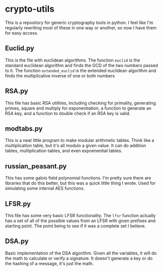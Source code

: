 # crypto-utils
This is a repository for generic cryptography tools in python.
I feel like I'm regularly rewriting most of these in one way or another, so now I have them for easy access.

## Euclid.py
This is the file with euclidean algorithms.
The function `euclid` is the standard euclidean algorithm and finds the GCD of the two numbers passed to it.
The function `extended_euclid` is the extended euclidean algorithm and finds the multiplicative inverse of one or both numbers

## RSA.py
This file has basic RSA utilities, including checking for primality, generating primes, square and multiply for exponentiation,
a function to generate an RSA key, and a function to double check if an RSA key is valid. 

## modtabs.py
This is a neat little program to make modular arithmetic tables.
Think like a multiplication table, but it's all modulo a given value.
It can do addition tables, multiplication tables, and even expoenential tables.

## russian_peasant.py
This has some galois field polynomial functions.
I'm pretty sure there are libraries that do this better, but this was a quick little thing I wrote.
Used for simulating some internal AES functions.  

## LFSR.py
This file has some very basic LFSR functionality.
The `lfsr` function actually has a set of all of the possible values from an LFSR with given prefixes and starting point.
The point being to see if it was a complete set I believe.

## DSA.py
Basic implementation of the DSA algorithm.
Given all the variables, it will do the math to calculate or verify a signature.
It doesn't generate a key or do the hashing of a message, it's just the math.
